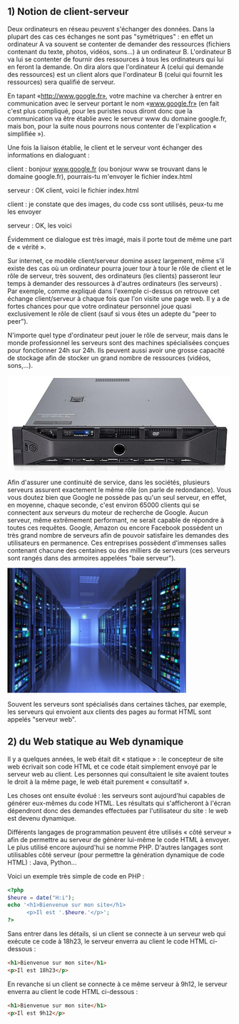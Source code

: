## 1) Notion de client-serveur

Deux ordinateurs en réseau peuvent s'échanger des données. Dans la plupart des cas ces échanges ne sont pas "symétriques" : en effet un ordinateur A va souvent se contenter de demander des ressources (fichiers contenant du texte, photos, vidéos, sons...) à un ordinateur B. L'ordinateur B va lui se contenter de fournir des ressources à tous les ordinateurs qui lui en feront la demande. On dira alors que l'ordinateur A (celui qui demande des ressources) est un client alors que l'ordinateur B (celui qui fournit les ressources) sera qualifié de serveur.

En tapant «http://www.google.fr», votre machine va chercher à entrer en communication avec le serveur portant le nom «www.google.fr» (en fait c'est plus compliqué, pour les puristes nous diront donc que la communication va être établie avec le serveur www du domaine google.fr, mais bon, pour la suite nous pourrons nous contenter de l'explication « simplifiée »).

Une fois la liaison établie, le client et le serveur vont échanger des informations en dialoguant :

client : bonjour www.google.fr (ou bonjour www se trouvant dans le domaine google.fr), pourrais-tu m'envoyer le fichier index.html

serveur : OK client, voici le fichier index.html

client : je constate que des images, du code css sont utilisés, peux-tu me les envoyer

serveur : OK, les voici

Évidemment ce dialogue est très imagé, mais il porte tout de même une part de « vérité ».

Sur internet, ce modèle client/serveur domine assez largement, même s'il existe des cas où un ordinateur pourra jouer tour à tour le rôle de client et le rôle de serveur, très souvent, des ordinateurs (les clients) passeront leur temps à demander des ressources à d'autres ordinateurs (les serveurs) . Par exemple, comme expliqué dans l'exemple ci-dessus on retrouve cet échange client/serveur à chaque fois que l'on visite une page web. Il y a de fortes chances pour que votre ordinateur personnel joue quasi exclusivement le rôle de client (sauf si vous êtes un adepte du "peer to peer").

N'importe quel type d'ordinateur peut jouer le rôle de serveur, mais dans le monde professionnel les serveurs sont des machines spécialisées conçues pour fonctionner 24h sur 24h. Ils peuvent aussi avoir une grosse capacité de stockage afin de stocker un grand nombre de ressources (vidéos, sons,...).

![](img/c25c_1.jpg)

Afin d'assurer une continuité de service, dans les sociétés, plusieurs serveurs assurent exactement le même rôle (on parle de redondance). Vous vous doutez bien que Google ne possède pas qu'un seul serveur, en effet, en moyenne, chaque seconde, c'est environ 65000 clients qui se connectent aux serveurs du moteur de recherche de Google. Aucun serveur, même extrêmement performant, ne serait capable de répondre à toutes ces requêtes. Google, Amazon ou encore Facebook possèdent un très grand nombre de serveurs afin de pouvoir satisfaire les demandes des utilisateurs en permanence. Ces entreprises possèdent d'immenses salles contenant chacune des centaines ou des milliers de serveurs (ces serveurs sont rangés dans des armoires appelées "baie serveur").

![](img/c25c_2.jpg)

Souvent les serveurs sont spécialisés dans certaines tâches, par exemple, les serveurs qui envoient aux clients des pages au format HTML sont appelés "serveur web".

## 2) du Web statique au  Web dynamique

Il y a quelques années, le web était dit « statique » : le concepteur de site web écrivait son code HTML et ce code était simplement envoyé par le serveur web au client. Les personnes qui consultaient le site avaient toutes le droit à la même page, le web était purement « consultatif ».

Les choses ont ensuite évolué : les serveurs sont aujourd'hui capables de générer eux-mêmes du code HTML. Les résultats qui s'afficheront à l'écran dépendront donc des demandes effectuées par l'utilisateur du site : le web est devenu dynamique.

Différents langages de programmation peuvent être utilisés « côté serveur » afin de permettre au serveur de générer lui-même le code HTML à envoyer. Le plus utilisé encore aujourd'hui se nomme PHP. D'autres langages sont utilisables côté serveur (pour permettre la génération dynamique de code HTML) : Java, Python...

Voici un exemple très simple de code en PHP :

```php
<?php
$heure = date("H:i");
echo '<h1>Bienvenue sur mon site</h1>
      <p>Il est '.$heure.'</p>';
?>
```

Sans entrer dans les détails, si un client se connecte à un serveur web qui exécute ce code à 18h23, le serveur enverra au client le code HTML ci-dessous :

```html
<h1>Bienvenue sur mon site</h1>
<p>Il est 18h23</p>
```

En revanche si un client se connecte à ce même serveur à 9h12, le serveur enverra au client le code HTML ci-dessous :

```html
<h1>Bienvenue sur mon site</h1>
<p>Il est 9h12</p>
```

